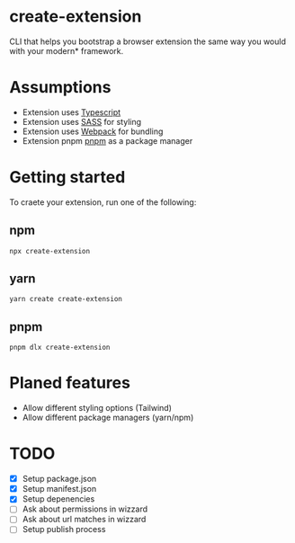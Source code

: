 # create-extension

CLI that helps you bootstrap a browser extension the same way you would with your modern\* framework.

# Assumptions

- Extension uses [Typescript](https://www.typescriptlang.org/)
- Extension uses [SASS](https://sass-lang.com/) for styling
- Extension uses [Webpack](https://webpack.js.org/) for bundling
- Extension pnpm [pnpm](https://pnpm.io/) as a package manager

# Getting started

To craete your extension, run one of the following:

## npm

```
npx create-extension
```

## yarn

```
yarn create create-extension
```

## pnpm

```
pnpm dlx create-extension
```

# Planed features

- Allow different styling options (Tailwind)
- Allow different package managers (yarn/npm)

# TODO

- [x] Setup package.json
- [x] Setup manifest.json
- [x] Setup depenencies
- [ ] Ask about permissions in wizzard
- [ ] Ask about url matches in wizzard
- [ ] Setup publish process
